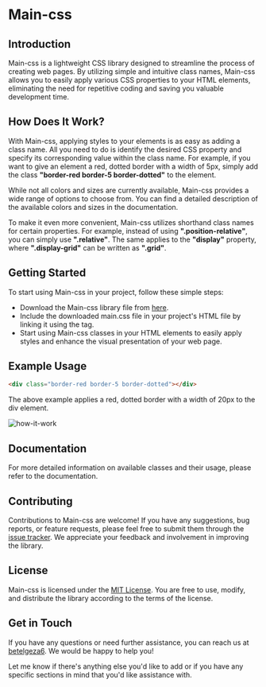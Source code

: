 # Main-css

## Introduction

Main-css is a lightweight CSS library designed to streamline the process of creating web pages. By utilizing simple and intuitive class names, Main-css allows you to easily apply various CSS properties to your HTML elements, eliminating the need for repetitive coding and saving you valuable development time.
## How Does It Work?

With Main-css, applying styles to your elements is as easy as adding a class name. All you need to do is identify the desired CSS property and specify its corresponding value within the class name. For example, if you want to give an element a red, dotted border with a width of 5px, simply add the class **"border-red border-5 border-dotted"** to the element.

While not all colors and sizes are currently available, Main-css provides a wide range of options to choose from. You can find a detailed description of the available colors and sizes in the documentation.

To make it even more convenient, Main-css utilizes shorthand class names for certain properties. For example, instead of using **".position-relative"**, you can simply use **".relative"**. The same applies to the **"display"** property, where **".display-grid"** can be written as **".grid"**.
## Getting Started

To start using Main-css in your project, follow these simple steps:
  - Download the Main-css library file from [here](https://raw.githubusercontent.com/Igor-Ratajczak/Main-css/main/main.css?token=GHSAT0AAAAAACEQEYQGAEXS74AY7LYIUL5EZFBSWYA).
  - Include the downloaded main.css file in your project's HTML file by linking it using the <link> tag.
  - Start using Main-css classes in your HTML elements to easily apply styles and enhance the visual presentation of your web page.

## Example Usage
```html
<div class="border-red border-5 border-dotted"></div>
```
The above example applies a red, dotted border with a width of 20px to the div element.

![how-it-work](https://github.com/Igor-Ratajczak/Main-css/assets/112535829/7f15f541-a7e1-4524-8334-0a58e1882f7a)
## Documentation

For more detailed information on available classes and their usage, please refer to the documentation.
## Contributing

Contributions to Main-css are welcome! If you have any suggestions, bug reports, or feature requests, please feel free to submit them through the [issue tracker](https://github.com/Igor-Ratajczak/Main-css/issues). We appreciate your feedback and involvement in improving the library.
## License

Main-css is licensed under the [MIT License](./LICENSE). You are free to use, modify, and distribute the library according to the terms of the license.
## Get in Touch

If you have any questions or need further assistance, you can reach us at [betelgeza6](mailto:betelgeza6@gmail.com). We would be happy to help you!

Let me know if there's anything else you'd like to add or if you have any specific sections in mind that you'd like assistance with.
